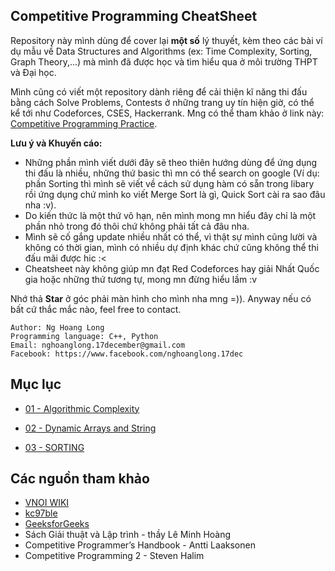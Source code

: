 ## Competitive Programming CheatSheet
Repository này mình dùng để cover lại **một số** lý thuyết, kèm theo các bài ví dụ mẫu về Data Structures and Algorithms (ex: Time Complexity, Sorting, Graph Theory,...) mà mình đã được học và tìm hiểu qua ở môi trường THPT và Đại học. 

Mình cũng có viết một repository dành riêng để cải thiện kĩ năng thi đấu bằng cách Solve Problems, Contests ở những trang uy tín hiện giờ, có thể kể tới như Codeforces, CSES, Hackerrank. Mng có thể tham khảo ở link này: [Competitive Programming Practice](https://github.com/nghoanglong/ACM-ICPC-Practice). 

**Lưu ý và Khuyến cáo:** 

- Những phần mình viết dưới đây sẽ theo thiên hướng dùng để ứng dụng thi đấu là nhiều, những thứ basic thì mn có thể search on google (Ví dụ: phần Sorting thì mình sẽ viết về cách sử dụng hàm có sẵn trong libary rồi ứng dụng chứ mình ko viết Merge Sort là gì, Quick Sort cài ra sao đâu nha :v).
- Do kiến thức là một thứ vô hạn, nên mình mong mn hiểu đây chỉ là một phần nhỏ trong đó thôi chứ không phải tất cả đâu nha.
- Mình sẽ cố gắng update nhiều nhất có thể, vì thật sự mình cũng lười và không có thời gian, mình có nhiều dự định khác chứ cũng không thể thi đấu mãi được hic :<
- Cheatsheet này không giúp mn đạt Red Codeforces hay giải Nhất Quốc gia hoặc những thứ tương tự, mong mn đừng hiểu lầm :v

Nhớ thả **Star** ở góc phải màn hình cho mình nha mng =)). Anyway nếu có bất cứ thắc mắc nào, feel free to contact.

```
Author: Ng Hoang Long
Programming language: C++, Python
Email: nghoanglong.17december@gmail.com
Facebook: https://www.facebook.com/nghoanglong.17dec
```

## Mục lục

- [01 - Algorithmic Complexity](https://github.com/nghoanglong/Competiitve-Programming-CheatSheet/tree/master/01%20ALGORITHMIC%20COMPLEXITY)

- [02 - Dynamic Arrays and String](https://github.com/nghoanglong/Competiitve-Programming-CheatSheet/tree/master/02%20DYNAMIC%20ARRAYS%20AND%20STRING)

- [03 - SORTING](https://github.com/nghoanglong/Competiitve-Programming-CheatSheet/tree/master/03%20SORTING)


## Các nguồn tham khảo

  - [VNOI WIKI](https://vnoi.info/wiki/Home)
  - [kc97ble](https://sites.google.com/site/kc97ble/)
  - [GeeksforGeeks](https://www.geeksforgeeks.org/)
  - Sách Giải thuật và Lập trình - thầy Lê Minh Hoàng
  - Competitive Programmer’s Handbook - Antti Laaksonen
  - Competitive Programming 2 - Steven Halim

